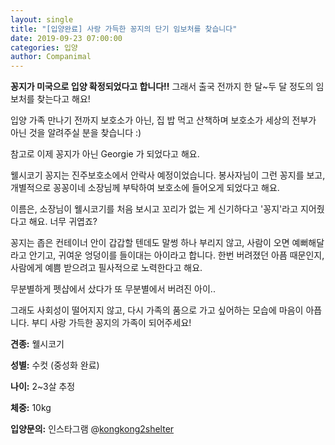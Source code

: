 ```yaml
---
layout: single
title: "[입양완료] 사랑 가득한 꽁지의 단기 임보처를 찾습니다"
date: 2019-09-23 07:00:00
categories: 입양
author: Companimal
---
```


**꽁지가 미국으로 입양 확정되었다고 합니다!!** 그래서 출국 전까지 한 달~두 달 정도의 임보처를 찾는다고 해요!

입양 가족 만나기 전까지 보호소가 아닌, 집 밥 먹고 산책하며 보호소가 세상의 전부가 아닌 것을 알려주실 분을 찾습니다 :)

참고로 이제 꽁지가 아닌 Georgie 가 되었다고 해요.

웰시코기 꽁지는 진주보호소에서 안락사 예정이었습니다. 봉사자님이 그런 꽁지를 보고, 개별적으로 꽁꽁이네 소장님께 부탁하여 보호소에 들어오게 되었다고 해요.

이름은, 소장님이 웰시코기를 처음 보시고 꼬리가 없는 게 신기하다고 '꽁지'라고 지어줬다고 해요. 너무 귀엽죠?

꽁지는 좁은 컨테이너 안이 갑갑할 텐데도 말썽 하나 부리지 않고, 사람이 오면 예뻐해달라고 안기고, 귀여운 엉덩이를 들이대는 아이라고 합니다. 한번 버려졌던 아픔 때문인지, 사람에게 예쁨 받으려고 필사적으로 노력한다고 해요.

무분별하게 펫샵에서 샀다가 또 무분별에서 버려진 아이..

그래도 사회성이 떨어지지 않고, 다시 가족의 품으로 가고 싶어하는 모습에 마음이 아픕니다. 부디 사랑 가득한 꽁지의 가족이 되어주세요!

**견종:** 웰시코기

**성별:** 수컷 (중성화 완료)

**나이:** 2~3살 추정

**체중:** 10kg

**입양문의:** 인스타그램 @[kongkong2shelter](https://www.instagram.com/kongkong2shelter/)
